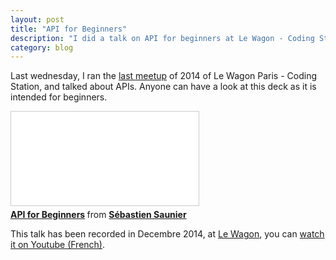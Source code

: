 ```yaml
---
layout: post
title: "API for Beginners"
description: "I did a talk on API for beginners at Le Wagon - Coding Station meetup"
category: blog
---
```


Last wednesday, I ran the [last meetup](http://www.meetup.com/Le-Wagon-Paris-Coding-Station/events/219193022/) of 2014 of Le Wagon Paris - Coding Station, and talked about APIs. Anyone can have a look at this deck as it is
intended for beginners.

<iframe src="//www.slideshare.net/slideshow/embed_code/42874896" class="slideshare" frameborder="0" marginwidth="0" marginheight="0" scrolling="no" style="border:1px solid #CCC; border-width:1px; margin-bottom:5px; max-width: 100%;" allowfullscreen> </iframe> <div style="margin-bottom:5px"> <strong> <a href="//fr.slideshare.net/ssaunier/api-for-beginners" title="API for Beginners" target="_blank">API for Beginners</a> </strong> from <strong><a href="//www.slideshare.net/ssaunier" target="_blank">Sébastien Saunier</a></strong> </div>

This talk has been recorded in Decembre 2014, at [Le Wagon](http://www.lewagon.org),
you can [watch it on Youtube (French)](https://www.youtube.com/watch?v=0FQ6w4CO5Nw).
